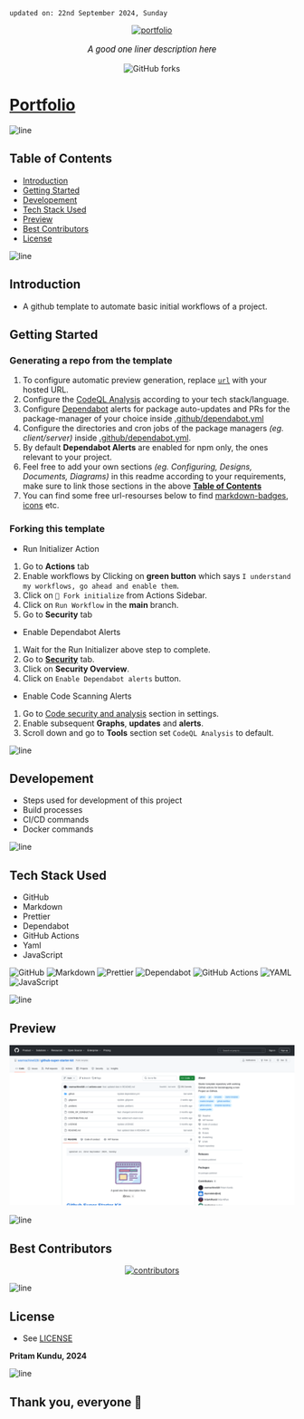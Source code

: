     updated on: 22nd September 2024, Sunday

<div align=center>
    <a href="https://github.com/warmachine028/portfolio">
        <img width="200" src="https://img.icons8.com/?size=1000&id=46874" alt="portfolio">
    </a>
    <p style="font-family: roboto, calibri; font-size:12pt; font-style:italic"> A good one liner description here </p>
    <a src="https://github.com/warmachine028/portfolio/forks">
        <img alt="GitHub forks" src="https://img.shields.io/github/forks/warmachine028/portfolio">
    </a>
</div>

# [Portfolio](https://github.com/warmachine028/portfolio)

![line]

## Table of Contents

- [Introduction](#introduction)
- [Getting Started](#getting-started)
- [Developement](#developement)
- [Tech Stack Used](#tech-stack-used)
- [Preview](#preview)
- [Best Contributors](#best-contributors)
- [License](#license)

![line]

## Introduction

- A github template to automate basic initial workflows of a project.

## Getting Started

### Generating a repo from the template

1. To configure automatic preview generation, replace [`url`](.github/take-snapshot.mjs#L5) with your hosted URL.
2. Configure the [CodeQL Analysis](.github/workflows/codeql-analysis.yml) according to your tech stack/language.
3. Configure [Dependabot](https://github.com/dependabot) alerts for package auto-updates and PRs for the package-manager of your choice inside [.github/dependabot.yml](.github/dependabot.yml)
4. Configure the directories and cron jobs of the package managers _(eg. client/server)_ inside [.github/dependabot.yml](.github/dependabot.yml).
5. By default **Dependabot Alerts** are enabled for npm only, the ones relevant to your project.
6. Feel free to add your own sections _(eg. Configuring, Designs, Documents, Diagrams)_ in this readme according to your requirements, make sure to link those sections in the above [**Table of Contents**](#table-of-contents)
7. You can find some free url-resourses below to find [markdown-badges], [icons] etc.

### Forking this template

- Run Initializer Action

1. Go to **Actions** tab
2. Enable workflows by Clicking on **green button** which says `I understand my workflows, go ahead and enable them`.
3. Click on `🍴 Fork initialize` from Actions Sidebar.
4. Click on `Run Workflow` in the **main** branch.
5. Go to **Security** tab

- Enable Dependabot Alerts

1. Wait for the Run Initializer above step to complete.
2. Go to [**Security**](https://github.com/warmachine028/portfolio/security) tab.
3. Click on **Security Overview**.
4. Click on `Enable Dependabot alerts` button.

- Enable Code Scanning Alerts

1. Go to [Code security and analysis](https://github.com/SrijaAdhya12/portfolio/settings/security_analysis#code_scanning_settings) section in settings.
2. Enable subsequent **Graphs**, **updates** and **alerts**.
3. Scroll down and go to **Tools** section set `CodeQL Analysis` to default.

![line]

## Developement

- Steps used for development of this project
- Build processes
- CI/CD commands
- Docker commands

![line]

## Tech Stack Used

- GitHub
- Markdown
- Prettier
- Dependabot
- GitHub Actions
- Yaml
- JavaScript

![GitHub](https://img.shields.io/badge/github-%23121011.svg?style=for-the-badge&logo=github&logoColor=white) ![Markdown](https://img.shields.io/badge/markdown-%23000000.svg?style=for-the-badge&logo=markdown&logoColor=white) ![Prettier](https://img.shields.io/badge/prettier-1A2B34?style=for-the-badge&logo=prettier&logoColor=pink) ![Dependabot](https://img.shields.io/badge/dependabot-025E8C?style=for-the-badge&logo=dependabot&logoColor=white) ![GitHub Actions](https://img.shields.io/badge/github%20actions-%232671E5.svg?style=for-the-badge&logo=githubactions&logoColor=white) ![YAML](https://img.shields.io/badge/yaml-%23ffffff.svg?style=for-the-badge&logo=yaml&logoColor=151515) ![JavaScript](https://img.shields.io/badge/javascript-%23323330.svg?style=for-the-badge&logo=javascript&logoColor=%23F7DF1E)

![line]

## Preview

<picture align="center">
    <source media="(prefers-color-scheme: light)" srcset=".github/preview-light.png">
    <source media="(prefers-color-scheme: dark)" srcset=".github/preview-dark.png">
    <img src=".github/preview-light.png" alt="preview">
</picture>

![line]

## Best Contributors

<div align="center">
    <a href="https://github.com/warmachine028/portfolio/graphs/contributors">
        <img src="https://contrib.rocks/image?repo=warmachine028/portfolio" alt="contributors"/>
    </a>
</div>

![line]

## License

- See [LICENSE]

**Pritam Kundu, 2024**

![line]

## Thank you, everyone 💚

[icons]: https://icons8.com
[markdown-badges]: https://github.com/Ileriayo/markdown-badges
[custom-icons]: https://simpleicons.org
[line]: https://user-images.githubusercontent.com/75939390/137615281-3a875960-92cc-407f-97fe-fd2319bdb252.png
[License]: https://github.com/warmachine028/portfolio/blob/main/LICENSE

<!-- 22/09/24 -->
